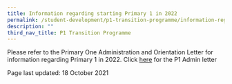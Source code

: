 ```yaml
---
title: Information regarding starting Primary 1 in 2022
permalink: /student-development/p1-transition-programme/information-regarding-starting-primary-1-in-2022
description: ""
third_nav_title: P1 Transition Programme
---
```

<p>Please refer to the Primary One Administration and Orientation Letter for information regarding Primary 1 in 2022. Click&nbsp;<a href="https://drive.google.com/file/d/1GHLB32fWZil-yG3Regp4hSpZ_JfAgutv/view?usp=sharing" target="_blank" rel="noopener">here</a> for the P1 Admin letter</p>
<p>Page last updated: 18 October 2021</p>